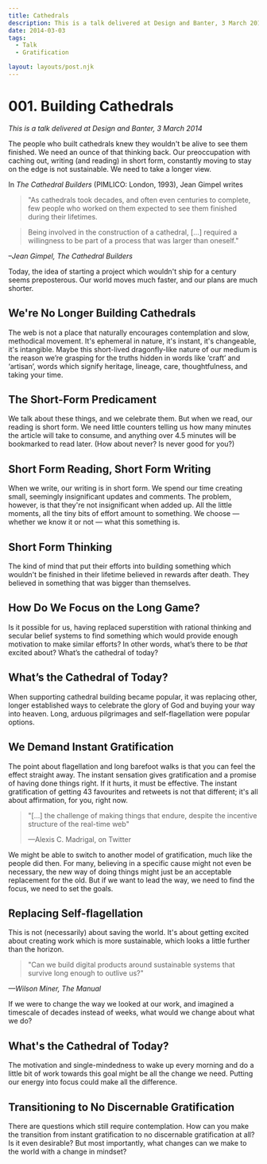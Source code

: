 ```yaml
---
title: Cathedrals
description: This is a talk delivered at Design and Banter, 3 March 2014
date: 2014-03-03
tags:
  - Talk
  - Gratification

layout: layouts/post.njk
---
```

# 001. Building Cathedrals


_This is a talk delivered at Design and Banter, 3 March 2014_


The people who built cathedrals knew they wouldn't be alive to see them finished. We need an ounce of that thinking back. Our preoccupation with caching out, writing (and reading) in short form, constantly moving to stay on the edge is not sustainable. We need to take a longer view.

In _The Cathedral Builders_ (PIMLICO: London, 1993), Jean Gimpel writes


> "As cathedrals took decades,
and often even centuries to complete,
few people who worked on them expected to
see them finished during their lifetimes.


> Being involved in the construction of a
cathedral, […] required a willingness to be
part of a process that was larger than oneself."

<cite>–Jean Gimpel, The Cathedral Builders</cite>


Today, the idea of starting a project which wouldn't ship for a century seems preposterous. Our world moves much faster, and our plans are much shorter.


## We're No Longer Building Cathedrals


The web is not a place that naturally encourages contemplation and slow, methodical movement. It's ephemeral in nature, it's instant, it's changeable, it's intangible. Maybe this short-lived dragonfly-like nature of our medium is the reason we’re grasping for the truths hidden in words like ‘craft’ and ‘artisan’, words which signify heritage, lineage, care, thoughtfulness, and taking your time.


## The Short-Form Predicament

We talk about these things, and we celebrate them. But when we read, our reading is short form. We need little counters telling us how many minutes the article will take to consume, and anything over 4.5 minutes will be bookmarked to read later. (How about never? Is never good for you?)

## Short Form Reading, Short Form Writing

When we write, our writing is in short form. We spend our time creating small, seemingly insignificant updates and comments. The problem, however, is that they're not insignificant when added up. All the little moments, all the tiny bits of effort amount to something. We choose — whether we know it or not — what this something is.

## Short Form Thinking

The kind of mind that put their efforts into building something which wouldn't be finished in their lifetime believed in rewards after death. They believed in something that was bigger than themselves.

## How Do We Focus on the Long Game?

Is it possible for us, having replaced superstition with rational thinking and secular belief systems to find something which would provide enough motivation to make similar efforts? In other words, what’s there to be *that* excited about? What’s the cathedral of today?

## What’s the Cathedral of Today?

When supporting cathedral building became popular, it was replacing other, longer established ways to celebrate the glory of God and buying your way into heaven. Long, arduous pilgrimages and self-flagellation were popular options.

## We Demand Instant Gratification

The point about flagellation and long barefoot walks is that you can feel the effect straight away. The instant sensation gives gratification and a promise of having done things right. If it hurts, it must be effective. The instant gratification of getting 43 favourites and retweets is not that different; it's all about affirmation, for you, right now.


<blockquote> <p>"[…] the challenge of making things that endure,
despite the incentive structure of the real-time web"</p>
<footer>—Alexis C. Madrigal, on Twitter</footer>
</blockquote>

We might be able to switch to another model of gratification, much like the people did then. For many,  believing in a specific cause might not even be necessary, the new way of doing things might just be an acceptable replacement for the old. But if we want to lead the way, we need to find the focus, we need to set the goals.

## Replacing Self-flagellation

This is not (necessarily) about saving the world. It's about getting excited about creating work which is more sustainable, which looks a little further than the horizon.


> "Can we build digital products around sustainable
systems that survive long enough to outlive us?"

<cite>—Wilson Miner, The Manual</cite>

If we were to change the way we looked at our work, and imagined a timescale of decades instead of weeks, what would we change about what we do?

## What's the Cathedral of Today?

The motivation and single-mindedness to wake up every morning and do a little bit of work towards this goal might be all the change we need. Putting our energy into focus could make all the difference.

## Transitioning to No Discernable Gratification

There are questions which still require contemplation. How can you make the transition from instant gratification to no discernable gratification at all? Is it even desirable? But most importantly, what changes can we make to the world with a change in mindset?



